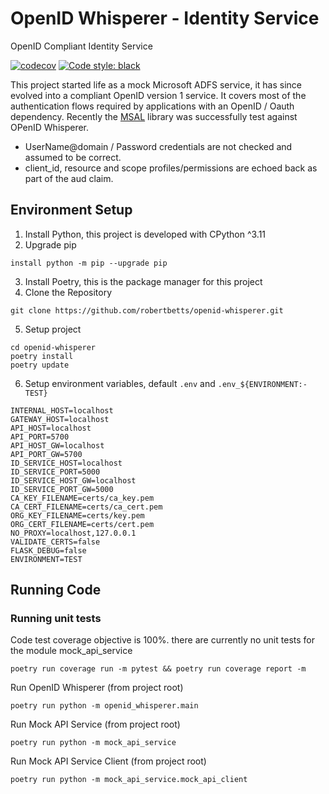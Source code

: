 # OpenID Whisperer - Identity Service
OpenID Compliant Identity Service

[![codecov](https://codecov.io/gh/robertbetts/openid-whisperer/branch/main/graph/badge.svg?token=DVSBZY794D)](https://codecov.io/gh/robertbetts/openid-whisperer)
[![Code style: black](https://img.shields.io/badge/code%20style-black-000000.svg)](https://github.com/psf/black)

This project started life as a mock Microsoft ADFS service, it has since evolved into a compliant
OpenID version 1 service. It covers most of the authentication flows required by applications with
an OpenID / Oauth dependency. Recently the [MSAL](https://pypi.org/project/msal/) library was successfully
test against OPenID Whisperer.

* UserName@domain / Password credentials are not checked and assumed to be correct.
* client_id, resource and scope profiles/permissions are echoed back as part of the aud claim. 

## Environment Setup
1. Install Python, this project is developed with CPython ^3.11
2. Upgrade pip 

```commandline
install python -m pip --upgrade pip
```
3. Install Poetry, this is the package manager for this project
4. Clone the Repository

```commandline
git clone https://github.com/robertbetts/openid-whisperer.git
```
5. Setup project

```commandline
cd openid-whisperer
poetry install
poetry update
```
6. Setup environment variables, default `.env` and `.env_${ENVIRONMENT:-TEST}`

```
INTERNAL_HOST=localhost
GATEWAY_HOST=localhost
API_HOST=localhost
API_PORT=5700
API_HOST_GW=localhost
API_PORT_GW=5700
ID_SERVICE_HOST=localhost
ID_SERVICE_PORT=5000
ID_SERVICE_HOST_GW=localhost
ID_SERVICE_PORT_GW=5000
CA_KEY_FILENAME=certs/ca_key.pem
CA_CERT_FILENAME=certs/ca_cert.pem
ORG_KEY_FILENAME=certs/key.pem
ORG_CERT_FILENAME=certs/cert.pem
NO_PROXY=localhost,127.0.0.1
VALIDATE_CERTS=false
FLASK_DEBUG=false
ENVIRONMENT=TEST
```

## Running Code
### Running unit tests
Code test coverage objective is 100%. there are currently no unit tests for the module mock_api_service
```
poetry run coverage run -m pytest && poetry run coverage report -m
```

Run OpenID Whisperer (from project root)
```
poetry run python -m openid_whisperer.main 
```

Run Mock API Service (from project root)
```
poetry run python -m mock_api_service
```

Run Mock API Service Client (from project root)
```
poetry run python -m mock_api_service.mock_api_client 
```

